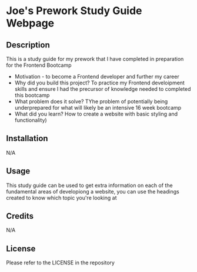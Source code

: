# Joe's Prework Study Guide Webpage

## Description

This is a study guide for my prework that I have completed in preparation for the Frontend Bootcamp

- Motivation - to become a Frontend developer and further my career
- Why did you build this project? To practice my Frontend develoipment skills and ensure I had the precursor of knowledge needed to completed this bootcamp
- What problem does it solve? TYhe problem of potentially being underprepared for what will likely be an intensive 16 week bootcamp
- What did you learn? How to create a website with basic styling and functionality)

## Installation

N/A

## Usage

This study guide can be used to get extra information on each of the fundamental areas of developiong a website, you can use the headings created to know which topic you're looking at

## Credits

N/A

## License

Please refer to the LICENSE in the repository
